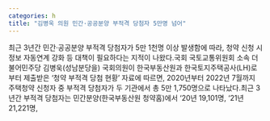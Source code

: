 ```yaml
---
categories: h
title: "김병욱 의원 민간·공공분양 부적격 당첨자 5만명 넘어"
---
```

최근 3년간 민간·공공분양 부적격 당첨자가 5만 1천명 이상 발생함에 따라, 청약 신청 시 정보 자동연계 강화 등 대책이 필요하다는 지적이 나왔다.국회 국토교통위원회 소속 더불어민주당 김병욱(성남분당을) 국회의원이 한국부동산원과 한국토지주택공사(LH)로부터 제출받은 ‘청약 부적격 당첨 현황’ 자료에 따르면, 2020년부터 2022년 7월까지 주택청약 신청자 중 부적격 당첨자가 두 기관에서 총 5만 1,750명으로 나타났다.최근 3년간 부적격 당첨자는 민간분양(한국부동산원 청약홈)에서 ‘20년 19,101명, ‘21년 21,221명,